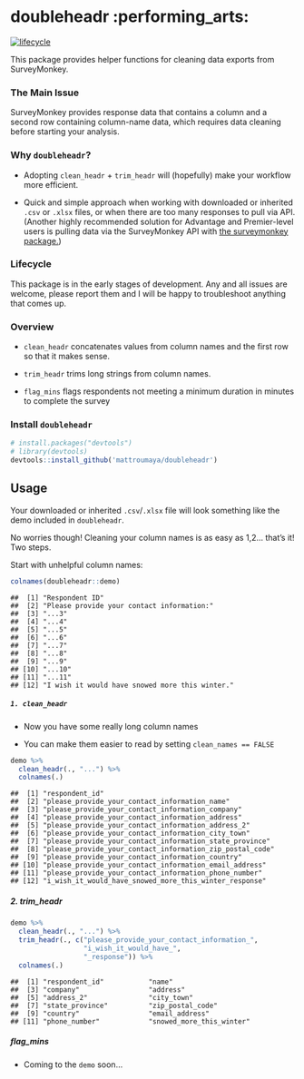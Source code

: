 
# doubleheadr :performing\_arts:

[![lifecycle](https://img.shields.io/badge/lifecycle-experimental-orange.svg)](https://www.tidyverse.org/lifecycle/#experimental)

This package provides helper functions for cleaning data exports from
SurveyMonkey.

### The Main Issue

SurveyMonkey provides response data that contains a column and a second
row containing column-name data, which requires data cleaning before
starting your analysis.

### Why `doubleheadr`?

-   Adopting `clean_headr` + `trim_headr` will (hopefully) make your
    workflow more efficient.

-   Quick and simple approach when working with downloaded or inherited
    `.csv` or `.xlsx` files, or when there are too many responses to
    pull via API. (Another highly recommended solution for Advantage and
    Premier-level users is pulling data via the SurveyMonkey API with
    [the surveymonkey package.](https://github.com/tntp/surveymonkey))

### Lifecycle

This package is in the early stages of development. Any and all issues
are welcome, please report them and I will be happy to troubleshoot
anything that comes up.

### Overview

-   `clean_headr` concatenates values from column names and the first
    row so that it makes sense.

-   `trim_headr` trims long strings from column names.

-   `flag_mins` flags respondents not meeting a minimum duration in
    minutes to complete the survey

### Install `doubleheadr`

``` r
# install.packages("devtools")
# library(devtools)
devtools::install_github('mattroumaya/doubleheadr')
```

## Usage

Your downloaded or inherited `.csv`/`.xlsx` file will look something
like the demo included in `doubleheadr`.

No worries though! Cleaning your column names is as easy as 1,2… that’s
it! Two steps.

Start with unhelpful column names:

``` r
colnames(doubleheadr::demo)
```

    ##  [1] "Respondent ID"                                
    ##  [2] "Please provide your contact information:"     
    ##  [3] "...3"                                         
    ##  [4] "...4"                                         
    ##  [5] "...5"                                         
    ##  [6] "...6"                                         
    ##  [7] "...7"                                         
    ##  [8] "...8"                                         
    ##  [9] "...9"                                         
    ## [10] "...10"                                        
    ## [11] "...11"                                        
    ## [12] "I wish it would have snowed more this winter."

##### `1. clean_headr`

-   Now you have some really long column names

-   You can make them easier to read by setting `clean_names == FALSE`

``` r
demo %>% 
  clean_headr(., "...") %>% 
  colnames(.)
```

    ##  [1] "respondent_id"                                          
    ##  [2] "please_provide_your_contact_information_name"           
    ##  [3] "please_provide_your_contact_information_company"        
    ##  [4] "please_provide_your_contact_information_address"        
    ##  [5] "please_provide_your_contact_information_address_2"      
    ##  [6] "please_provide_your_contact_information_city_town"      
    ##  [7] "please_provide_your_contact_information_state_province" 
    ##  [8] "please_provide_your_contact_information_zip_postal_code"
    ##  [9] "please_provide_your_contact_information_country"        
    ## [10] "please_provide_your_contact_information_email_address"  
    ## [11] "please_provide_your_contact_information_phone_number"   
    ## [12] "i_wish_it_would_have_snowed_more_this_winter_response"

##### 2. trim\_headr

``` r
demo %>% 
  clean_headr(., "...") %>% 
  trim_headr(., c("please_provide_your_contact_information_",
                  "i_wish_it_would_have_",
                  "_response")) %>% 
  colnames(.)
```

    ##  [1] "respondent_id"           "name"                   
    ##  [3] "company"                 "address"                
    ##  [5] "address_2"               "city_town"              
    ##  [7] "state_province"          "zip_postal_code"        
    ##  [9] "country"                 "email_address"          
    ## [11] "phone_number"            "snowed_more_this_winter"

##### flag\_mins

-   Coming to the `demo` soon…
